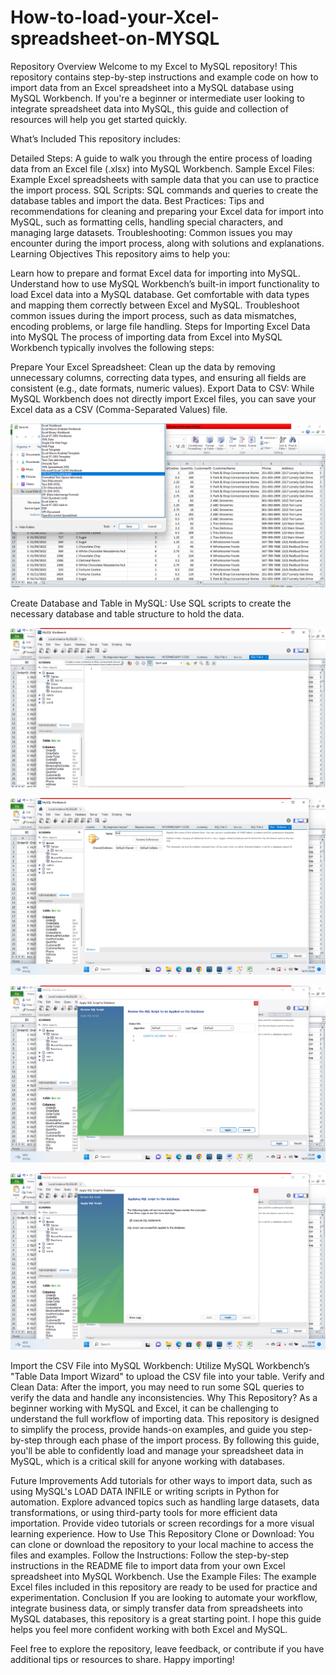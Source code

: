 # How-to-load-your-Xcel-spreadsheet-on-MYSQL



Repository Overview
Welcome to my Excel to MySQL repository! This repository contains step-by-step instructions and example code on how to import data from an Excel spreadsheet into a MySQL database using MySQL Workbench. If you're a beginner or intermediate user looking to integrate spreadsheet data into MySQL, this guide and collection of resources will help you get started quickly.

What’s Included
This repository includes:

Detailed Steps: A guide to walk you through the entire process of loading data from an Excel file (.xlsx) into MySQL Workbench.
Sample Excel Files: Example Excel spreadsheets with sample data that you can use to practice the import process.
SQL Scripts: SQL commands and queries to create the database tables and import the data.
Best Practices: Tips and recommendations for cleaning and preparing your Excel data for import into MySQL, such as formatting cells, handling special characters, and managing large datasets.
Troubleshooting: Common issues you may encounter during the import process, along with solutions and explanations.
Learning Objectives
This repository aims to help you:

Learn how to prepare and format Excel data for importing into MySQL.
Understand how to use MySQL Workbench’s built-in import functionality to load Excel data into a MySQL database.
Get comfortable with data types and mapping them correctly between Excel and MySQL.
Troubleshoot common issues during the import process, such as data mismatches, encoding problems, or large file handling.
Steps for Importing Excel Data into MySQL
The process of importing data from Excel into MySQL Workbench typically involves the following steps:

Prepare Your Excel Spreadsheet: Clean up the data by removing unnecessary columns, correcting data types, and ensuring all fields are consistent (e.g., date formats, numeric values).
Export Data to CSV: While MySQL Workbench does not directly import Excel files, you can save your Excel data as a CSV (Comma-Separated Values) file.

![image alt](https://github.com/kenny755/How-to-load-your-Xcel-spreadsheet-on-MYSQL/blob/fe4122734ddae3576fdeb9c36cecef886a2d5835/Screenshot%20(1).png)


Create Database and Table in MySQL: Use SQL scripts to create the necessary database and table structure to hold the data.

![image alt](https://github.com/kenny755/How-to-load-your-Xcel-spreadsheet-on-MYSQL/blob/f57a5b70f789b63e1d2784285289bb00608a278a/Screenshot%20(2).png)

![image alt](https://github.com/kenny755/How-to-load-your-Xcel-spreadsheet-on-MYSQL/blob/f57a5b70f789b63e1d2784285289bb00608a278a/Screenshot%20(3).png)

![image alt](https://github.com/kenny755/How-to-load-your-Xcel-spreadsheet-on-MYSQL/blob/f57a5b70f789b63e1d2784285289bb00608a278a/Screenshot%20(4).png)

![image alt](https://github.com/kenny755/How-to-load-your-Xcel-spreadsheet-on-MYSQL/blob/3da061d34f10ef2f053e09eb0675a3d544da0d5d/Screenshot%20(5).png)

Import the CSV File into MySQL Workbench: Utilize MySQL Workbench’s "Table Data Import Wizard" to upload the CSV file into your table.
Verify and Clean Data: After the import, you may need to run some SQL queries to verify the data and handle any inconsistencies.
Why This Repository?
As a beginner working with MySQL and Excel, it can be challenging to understand the full workflow of importing data. This repository is designed to simplify the process, provide hands-on examples, and guide you step-by-step through each phase of the import process. By following this guide, you'll be able to confidently load and manage your spreadsheet data in MySQL, which is a critical skill for anyone working with databases.

Future Improvements
Add tutorials for other ways to import data, such as using MySQL's LOAD DATA INFILE or writing scripts in Python for automation.
Explore advanced topics such as handling large datasets, data transformations, or using third-party tools for more efficient data importation.
Provide video tutorials or screen recordings for a more visual learning experience.
How to Use This Repository
Clone or Download: You can clone or download the repository to your local machine to access the files and examples.
Follow the Instructions: Follow the step-by-step instructions in the README file to import data from your own Excel spreadsheet into MySQL Workbench.
Use the Example Files: The example Excel files included in this repository are ready to be used for practice and experimentation.
Conclusion
If you are looking to automate your workflow, integrate business data, or simply transfer data from spreadsheets into MySQL databases, this repository is a great starting point. I hope this guide helps you feel more confident working with both Excel and MySQL.

Feel free to explore the repository, leave feedback, or contribute if you have additional tips or resources to share. Happy importing!
